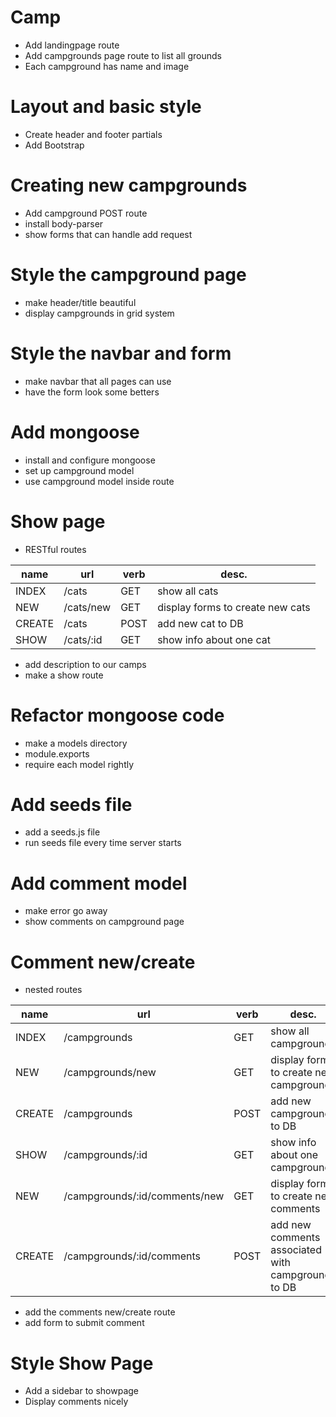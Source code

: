# Camp

* Add landingpage route
* Add campgrounds page route to list all grounds
* Each campground has name and image

# Layout and basic style

* Create header and footer partials
* Add Bootstrap

# Creating new campgrounds

* Add campground POST route
* install body-parser
* show forms that can handle add request

# Style the campground page

* make header/title beautiful
* display campgrounds in grid system

# Style the navbar and form

* make navbar that all pages can use
* have the form look some betters

# Add mongoose

* install and configure mongoose
* set up campground model
* use campground model inside route

# Show page

* RESTful routes

| name   | url       | verb | desc.                            |
|--------|-----------|------|----------------------------------|
| INDEX  | /cats     | GET  | show all cats                    |
| NEW    | /cats/new | GET  | display forms to create new cats |
| CREATE | /cats     | POST | add new cat to DB                |
| SHOW   | /cats/:id | GET  | show info about one cat          |

* add description to our camps
* make a show route

# Refactor mongoose code

* make a models directory
* module.exports
* require each model rightly

# Add seeds file

* add a seeds.js file
* run seeds file every time server starts

# Add comment model

* make error go away
* show comments on campground page

# Comment new/create

* nested routes

| name   | url                           | verb | desc.                                              |
|--------|-------------------------------|------|----------------------------------------------------|
| INDEX  | /campgrounds                  | GET  | show all campgrounds                               |
| NEW    | /campgrounds/new              | GET  | display forms to create new campgrounds            |
| CREATE | /campgrounds                  | POST | add new campground to DB                           |
| SHOW   | /campgrounds/:id              | GET  | show info about one campground                     |
| NEW    | /campgrounds/:id/comments/new | GET  | display forms to create new comments               |
| CREATE | /campgrounds/:id/comments     | POST | add new comments associated with campgrounds to DB |

* add the comments new/create route
* add form to submit comment

# Style Show Page

* Add a sidebar to showpage
* Display comments nicely